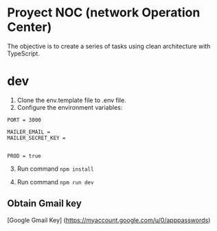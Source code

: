 # Proyect NOC (network Operation Center)

The objective is to create a series of tasks using clean architecture with TypeScript.

# dev

1. Clone the env.template file to .env file.
2. Configure the environment variables:

```
PORT = 3000

MAILER_EMAIL =
MAILER_SECRET_KEY =


PROD = true

```

3. Run command `npm install`

4. Run command `npm run dev`

## Obtain Gmail key

[Google Gmail Key] (https://myaccount.google.com/u/0/apppasswords)

